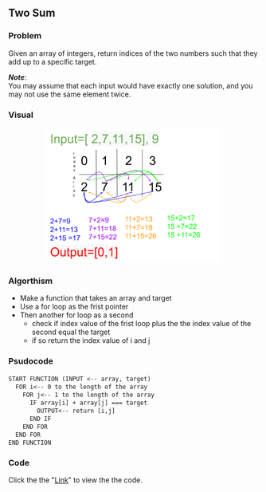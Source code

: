 ## Two Sum
### Problem
Given an array of integers, return indices of the two numbers such that they add up to a specific target.

__*Note*__:<br>
You may assume that each input would have exactly one solution, and you may not use the same element twice.

### Visual
<p align="center">
<img src="twoSum.png"  width="350" >
</p>

### Algorthism
* Make a function that takes an array and target
* Use a for loop as the frist pointer
* Then another for loop as a second
  * check if index value of the frist loop plus the the index value of the second equal the target
  * if so return the index value of i and j

### Psudocode
```
START FUNCTION (INPUT <-- array, target)
  FOR i<-- 0 to the length of the array
    FOR j<-- 1 to the length of the array
      IF array[i] + array[j] === target
        OUTPUT<-- return [i,j]
      END IF
    END FOR
  END FOR
END FUNCTION
```

### Code
Click the the "[Link](twoSum.js)" to view the the code. 